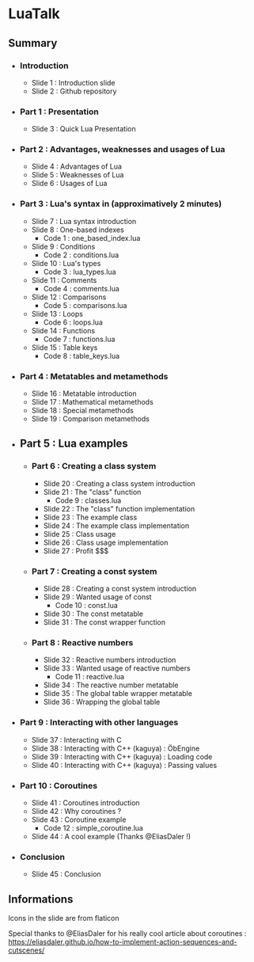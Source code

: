 # LuaTalk

## Summary

- ### Introduction
    - Slide 1 : Introduction slide
    - Slide 2 : Github repository
- ### Part 1 : Presentation
    - Slide 3 : Quick Lua Presentation
- ### Part 2 : Advantages, weaknesses and usages of Lua
    - Slide 4 : Advantages of Lua
    - Slide 5 : Weaknesses of Lua
    - Slide 6 : Usages of Lua
- ### Part 3 : Lua's syntax in (approximatively 2 minutes)
    - Slide 7 : Lua syntax introduction
    - Slide 8 : One-based indexes
        - Code 1 : one_based_index.lua
    - Slide 9 : Conditions
        - Code 2 : conditions.lua
    - Slide 10 : Lua's types
        - Code 3 : lua_types.lua
    - Slide 11 : Comments
        - Code 4 : comments.lua
    - Slide 12 : Comparisons
        - Code 5 : comparisons.lua
    - Slide 13 : Loops
        - Code 6 : loops.lua
    - Slide 14 : Functions
        - Code 7 : functions.lua
    - Slide 15 : Table keys
        - Code 8 : table_keys.lua
- ### Part 4 : Metatables and metamethods
    - Slide 16 : Metatable introduction
    - Slide 17 : Mathematical metamethods
    - Slide 18 : Special metamethods
    - Slide 19 : Comparison metamethods
- ## Part 5 : Lua examples
    - ### Part 6 : Creating a class system
        - Slide 20 : Creating a class system introduction
        - Slide 21 : The "class" function
            - Code 9 : classes.lua
        - Slide 22 : The "class" function implementation
        - Slide 23 : The example class
        - Slide 24 : The example class implementation
        - Slide 25 : Class usage
        - Slide 26 : Class usage implementation
        - Slide 27 : Profit $$$
    - ### Part 7 : Creating a const system
        - Slide 28 : Creating a const system introduction
        - Slide 29 : Wanted usage of const
            - Code 10 : const.lua
        - Slide 30 : The const metatable
        - Slide 31 : The const wrapper function
    - ### Part 8 : Reactive numbers
        - Slide 32 : Reactive numbers introduction
        - Slide 33 : Wanted usage of reactive numbers
            - Code 11 : reactive.lua
        - Slide 34 : The reactive number metatable
        - Slide 35 : The global table wrapper metatable
        - Slide 36 : Wrapping the global table
- ### Part 9 : Interacting with other languages
    - Slide 37 : Interacting with C
    - Slide 38 : Interacting with C++ (kaguya) : ÖbEngine
    - Slide 39 : Interacting with C++ (kaguya) : Loading code
    - Slide 40 : Interacting with C++ (kaguya) : Passing values
- ### Part 10 : Coroutines
    - Slide 41 : Coroutines introduction
    - Slide 42 : Why coroutines ?
    - Slide 43 : Coroutine example
        - Code 12 : simple_coroutine.lua
    - Slide 44 : A cool example (Thanks @EliasDaler !)
- ### Conclusion
    - Slide 45 : Conclusion

## Informations
Icons in the slide are from flaticon

Special thanks to @EliasDaler for his really cool article about coroutines : https://eliasdaler.github.io/how-to-implement-action-sequences-and-cutscenes/